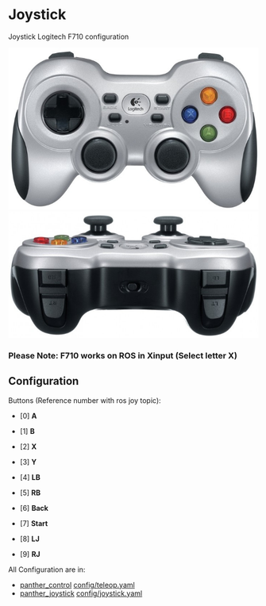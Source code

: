 # Joystick

Joystick Logitech F710 configuration

![F710-Top](images/joystick/F710-top.jpg)
![F710-Top](images/joystick/F710-rear.jpg)

### Please Note: **F710** works on ROS in **Xinput** (Select letter X)

## Configuration

Buttons (Reference number with ros joy topic):

 - [0] **A**
 - [1] **B**
 - [2] **X**
 - [3] **Y**
 
 - [4] **LB**
 - [5] **RB**
 
 - [6] **Back**
 - [7] **Start**
 
 - [8] **LJ**
 - [9] **RJ**

All Configuration are in:
* [panther_control] [config/teleop.yaml](https://github.com/rpanther/panther/blob/master/panther_control/config/teleop.yaml)
* [panther_joystick] [config/joystick.yaml](https://github.com/rpanther/panther_hardware/blob/master/panther_joystick/config/joystick.yaml)

 
 [panther_control]: https://github.com/rpanther/panther/tree/master/panther_control
 [panther_joystick]: https://github.com/rpanther/panther_hardware/tree/master/panther_joystick
